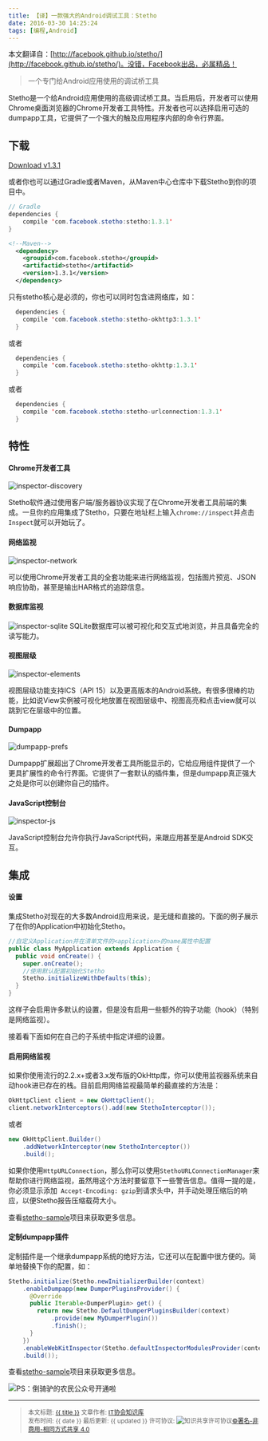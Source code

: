 ```yaml
---
title: 【译】一款强大的Android调试工具：Stetho
date: 2016-03-30 14:25:24
tags: [编程,Android]
---
```


本文翻译自：[http://facebook.github.io/stetho/](http://facebook.github.io/stetho/)。没错，Facebook出品，必属精品！

> 一个专门给Android应用使用的调试桥工具

Stetho是一个给Android应用使用的高级调试桥工具。当启用后，开发者可以使用Chrome桌面浏览器的Chrome开发者工具特性。开发者也可以选择启用可选的dumpapp工具，它提供了一个强大的触及应用程序内部的命令行界面。
<!--more-->
## 下载

[Download v1.3.1](https://github.com/facebook/stetho/releases/download/v1.3.1/stetho-1.3.1-fatjar.jar)

或者你也可以通过Gradle或者Maven，从Maven中心仓库中下载Stetho到你的项目中。

```java
// Gradle
dependencies { 
    compile 'com.facebook.stetho:stetho:1.3.1' 
} 
```

```xml
<!--Maven-->
  <dependency>
    <groupid>com.facebook.stetho</groupid> 
    <artifactid>stetho</artifactid> 
    <version>1.3.1</version> 
  </dependency> 
```

只有stetho核心是必须的，你也可以同时包含进网络库，如：

```java
  dependencies { 
    compile 'com.facebook.stetho:stetho-okhttp3:1.3.1' 
  } 
```

或者

```java
  dependencies { 
    compile 'com.facebook.stetho:stetho-okhttp:1.3.1' 
  } 
```

或者

```java
  dependencies { 
    compile 'com.facebook.stetho:stetho-urlconnection:1.3.1' 
  } 
```

## 特性

#### Chrome开发者工具

![inspector-discovery](http://7xsf09.com1.z0.glb.clouddn.com/16-3-30/15721059.jpg)

Stetho软件通过使用客户端/服务器协议实现了在Chrome开发者工具前端的集成。一旦你的应用集成了Stetho，只要在地址栏上输入`chrome://inspect`并点击`Inspect`就可以开始玩了。

#### 网络监视

![inspector-network](http://7xsf09.com1.z0.glb.clouddn.com/16-3-30/66293422.jpg)

可以使用Chrome开发者工具的全套功能来进行网络监视，包括图片预览、JSON响应协助，甚至是输出HAR格式的追踪信息。

#### 数据库监视

![inspector-sqlite](http://7xsf09.com1.z0.glb.clouddn.com/16-3-30/47307653.jpg)
SQLite数据库可以被可视化和交互式地浏览，并且具备完全的读写能力。

#### 视图层级

![inspector-elements](http://7xsf09.com1.z0.glb.clouddn.com/16-3-30/27240811.jpg)

视图层级功能支持ICS（API 15）以及更高版本的Android系统。有很多很棒的功能，比如说View实例被可视化地放置在视图层级中、视图高亮和点击view就可以跳到它在层级中的位置。


#### Dumpapp

![dumpapp-prefs](http://7xsf09.com1.z0.glb.clouddn.com/16-3-30/13927583.jpg)

Dumpapp扩展超出了Chrome开发者工具所能显示的，它给应用组件提供了一个更具扩展性的命令行界面。它提供了一套默认的插件集，但是dumpapp真正强大之处是你可以创建你自己的插件。

#### JavaScript控制台

![inspector-js](http://7xsf09.com1.z0.glb.clouddn.com/16-3-30/43030945.jpg)

JavaScript控制台允许你执行JavaScript代码，来跟应用甚至是Android SDK交互。

## 集成

#### 设置

集成Stetho对现在的大多数Android应用来说，是无缝和直接的。下面的例子展示了在你的Application中初始化Stetho。

```java
//自定义Application并在清单文件的<application>的name属性中配置
public class MyApplication extends Application {
  public void onCreate() {
    super.onCreate();
    //使用默认配置初始化Stetho
    Stetho.initializeWithDefaults(this);
  }
}
```
这样子会启用许多默认的设置，但是没有启用一些额外的钩子功能（hook）（特别是网络监视）。

接着看下面如何在自己的子系统中指定详细的设置。

#### 启用网络监视

如果你使用流行的2.2.x+或者3.x发布版的OkHttp库，你可以使用监视器系统来自动hook进已存在的栈。目前启用网络监视最简单的最直接的方法是：

```java
OkHttpClient client = new OkHttpClient();
client.networkInterceptors().add(new StethoInterceptor());
```
或者

```java
new OkHttpClient.Builder()
    .addNetworkInterceptor(new StethoInterceptor())
    .build();
```

如果你使用`HttpURLConnection`，那么你可以使用`StethoURLConnectionManager`来帮助你进行网络监视，虽然用这个方法时要留意下一些警告信息。值得一提的是，你必须显示添加` Accept-Encoding: gzip`到请求头中，并手动处理压缩后的响应，以便Stetho报告压缩载荷大小。

查看[stetho-sample](https://github.com/facebook/stetho/tree/master/stetho-sample)项目来获取更多信息。

#### 定制dumpapp插件

定制插件是一个继承dumpapp系统的绝好方法，它还可以在配置中很方便的。简单地替换下你的配置，如：

```java
Stetho.initialize(Stetho.newInitializerBuilder(context)
    .enableDumpapp(new DumperPluginsProvider() {
      @Override
      public Iterable<DumperPlugin> get() {
        return new Stetho.DefaultDumperPluginsBuilder(context)
            .provide(new MyDumperPlugin())
            .finish();
      }
    })
    .enableWebKitInspector(Stetho.defaultInspectorModulesProvider(context))
    .build());
```

查看[stetho-sample](https://github.com/facebook/stetho/tree/master/stetho-sample)项目来获取更多信息。

![PS：倒骑驴的农民公众号开通啦](http://7xsf09.com1.z0.glb.clouddn.com/16-3-30/96983497.jpg)

----------------

><span style="font-size:12px">本文标题: <a href="{{ permalink }}">{{ title }}</a>
文章作者: <a href="http://itxiehui.github.io/">IT协会知识库</a>  
发布时间: {{ date }}
最后更新: {{ updated }}
许可协议: <img alt="知识共享许可协议" style="border-width:0" src="https://i.creativecommons.org/l/by-nc-sa/4.0/80x15.png" /><a rel="license" href="http://creativecommons.org/licenses/by-nc-sa/4.0/">©署名-非商用-相同方式共享 4.0</a></span>